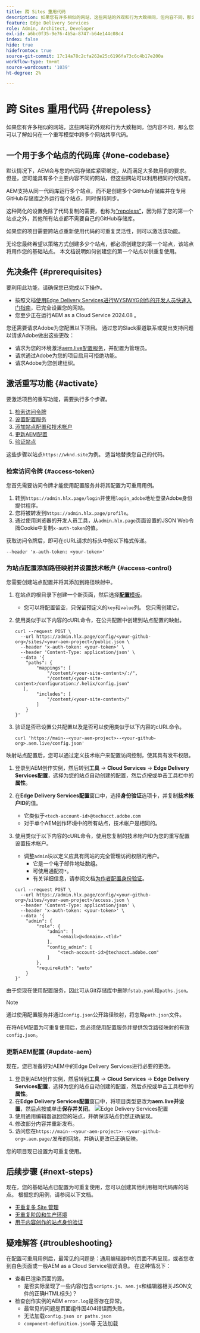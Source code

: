 ```yaml
---
title: 跨 Sites 重用代码
description: 如果您有许多相似的网站，这些网站的外观和行为大致相同，但内容不同，那么您可以了解如何在一个重写模型中跨多个网站共享代码。
feature: Edge Delivery Services
role: Admin, Architect, Developer
exl-id: a6bc0f35-9e76-4b5a-8747-b64e144c08c4
index: false
hide: true
hidefromtoc: true
source-git-commit: 17c14a78c2cfa262e25c6196fa73c6c4b17e200a
workflow-type: tm+mt
source-wordcount: '1039'
ht-degree: 2%

---
```


# 跨 Sites 重用代码 {#repoless}

如果您有许多相似的网站，这些网站的外观和行为大致相同，但内容不同，那么您可以了解如何在一个重写模型中跨多个网站共享代码。

## 一个用于多个站点的代码库 {#one-codebase}

默认情况下，AEM会与您的代码存储库紧密绑定，从而满足大多数用例的要求。 但是，您可能具有多个主要内容不同的网站，但这些网站可以利用相同的代码库。

AEM支持从同一代码库运行多个站点，而不是创建多个GitHub存储库并在专用GitHub存储库之外运行每个站点，同时保持同步。

这种简化的设置免除了代码复制的需要，也称为[“repoless”](https://www.aem.live/docs/repoless)，因为除了您的第一个站点之外，其他所有站点都不需要自己的GitHub存储库。

如果您的项目需要跨站点重新使用代码的可重复灵活性，则可以激活该功能。

无论您最终希望以策略方式创建多少个站点，都必须创建您的第一个站点，该站点将用作您的基础站点。 本文档说明如何创建您的第一个站点以供重复使用。

## 先决条件 {#prerequisites}

要利用此功能，请确保您已完成以下操作。

* 按照文档[使用Edge Delivery Services进行WYSIWYG创作的开发人员快速入门指南](/help/edge/wysiwyg-authoring/edge-dev-getting-started.md)，已完全设置您的网站。
* 您至少正在运行AEM as a Cloud Service 2024.08 。

您还需要请求Adobe为您配置以下项目。 通过您的Slack渠道联系或提出支持问题以请求Adobe做出这些更改：

* 请求为您的环境激活[aem.live配置服务](https://www.aem.live/docs/config-service-setup#prerequisites)，并配置为管理员。
* 请求通过Adobe为您的项目启用可拒绝功能。
* 请求Adobe为您创建组织。

## 激活重写功能 {#activate}

要激活项目的重写功能，需要执行多个步骤。

1. [检索访问令牌](#access-token)
1. [设置配置服务](#config-service)
1. [添加站点配置和技术帐户](#access-control)
1. [更新AEM配置](#update-aem)
1. [验证站点](#authenticate-site)

这些步骤以站点`https://wknd.site`为例。 适当地替换您自己的代码。

### 检索访问令牌 {#access-token}

您首先需要访问令牌才能使用配置服务并将其配置为可重用用例。

1. 转到`https://admin.hlx.page/login`并使用`login_adobe`地址登录Adobe身份提供程序。
1. 您将被转发到`https://admin.hlx.page/profile`。
1. 通过使用浏览器的开发人员工具，从`admin.hlx.page`页面设置的JSON Web令牌Cookie中复制`x-auth-token`的值。

获取访问令牌后，即可在cURL请求的标头中按以下格式传递。

```text
--header 'x-auth-token: <your-token>'
```

### 为站点配置添加路径映射并设置技术帐户 {#access-control}

您需要创建站点配置并将其添加到路径映射中。

1. 在站点的根目录下创建一个新页面，然后选择&#x200B;[**配置**&#x200B;模板](/help/edge/wysiwyg-authoring/tabular-data.md#other)。
   * 您可以将配置留空，只保留预定义的`key`和`value`列。 您只需创建它。
1. 使用类似于以下内容的cURL命令，在公共配置中创建到站点配置的映射。

   ```text
   curl --request POST \
     --url https://admin.hlx.page/config/<your-github-org>/sites/<your-aem-project>/public.json \
     --header 'x-auth-token: <your-token>' \
     --header 'Content-Type: application/json' \
     --data '{
       "paths": {
           "mappings": [
               "/content/<your-site-content>/:/",
               "/content/<your-site-content>/configuration:/.helix/config.json"
      ],
           "includes": [
               "/content/<your-site-content>/"
           ]
       }
   }'
   ```

1. 验证是否已设置公共配置以及是否可以使用类似于以下内容的cURL命令。

   ```text
   curl 'https://main--<your-aem-project>--<your-github-org>.aem.live/config.json'
   ```

映射站点配置后，您可以通过定义技术帐户来配置访问控制，使其具有发布权限。

1. 登录到AEM创作实例，然后转到&#x200B;**工具** -> **Cloud Services** -> **Edge Delivery Services配置**，选择为您的站点自动创建的配置，然后点按或单击工具栏中的&#x200B;**属性**。

1. 在&#x200B;**Edge Delivery Services配置**&#x200B;窗口中，选择&#x200B;**身份验证**&#x200B;选项卡，并复制&#x200B;**技术帐户ID**&#x200B;的值。

   * 它类似于`<tech-account-id>@techacct.adobe.com`
   * 对于单个AEM创作环境中的所有站点，技术帐户是相同的。

1. 使用类似于以下内容的cURL命令，使用您复制的技术帐户ID为您的重写配置设置技术帐户。

   * 调整`admin`块以定义应具有网站的完全管理访问权限的用户。
      * 它是一个电子邮件地址数组。
      * 可使用通配符`*`。
      * 有关详细信息，请参阅文档[为作者配置身份验证](https://www.aem.live/docs/authentication-setup-authoring#default-roles)。

   ```text
   curl --request POST \
     --url https://admin.hlx.page/config/<your-github-org>/sites/<your-aem-project>/access.json \
     --header 'Content-Type: application/json' \
     --header 'x-auth-token: <your-token>' \
     --data '{
       "admin": {
           "role": {
               "admin": [
                   "<email>@<domain>.<tld>"
               ],
               "config_admin": [
                   "<tech-account-id>@techacct.adobe.com"
               ]
           },
           "requireAuth": "auto"
       }
   }'
   ```

由于您现在使用配置服务，因此可从Git存储库中删除`fstab.yaml`和`paths.json`。

>[!NOTE]
>
>通过使用配置服务并通过`config.json`公开路径映射，将忽略`path.json`文件。

在将AEM配置为可重复使用后，您必须使用配置服务并提供包含路径映射的有效`config.json`。

### 更新AEM配置 {#update-aem}

现在，您已准备好对AEM中的Edge Delivery Services进行必要的更改。

1. 登录到AEM创作实例，然后转到&#x200B;**工具** -> **Cloud Services** -> **Edge Delivery Services配置**，选择为您的站点自动创建的配置，然后点按或单击工具栏中的&#x200B;**属性**。
1. 在&#x200B;**Edge Delivery Services配置**&#x200B;窗口中，将项目类型更改为&#x200B;**aem.live并设置**，然后点按或单击&#x200B;**保存并关闭**。
   ![Edge Delivery Services配置](/help/edge/wysiwyg-authoring/assets/repoless/edge-delivery-services-configuration.png)
1. 使用通用编辑器返回您的站点，并确保该站点仍然正确呈现。
1. 修改部分内容并重新发布。
1. 访问您在`https://main--<your-aem-project>--<your-github-org>.aem.page/`发布的网站，并确认更改已正确反映。

您的项目现已设置为可重复使用。

## 后续步骤 {#next-steps}

现在，您的基础站点已配置为可重复使用，您可以创建其他利用相同代码库的站点。 根据您的用例，请参阅以下文档。

* [无重复多 Site 管理](/help/edge/wysiwyg-authoring/repoless-msm.md)
* [无重复阶段和生产环境](/help/edge/wysiwyg-authoring/repoless-stage-prod.md)
* [用于内容创作的站点身份验证](/help/edge/wysiwyg-authoring/site-authentication.md)

## 疑难解答 {#troubleshooting}

在配置可重用用例后，最常见的问题是：通用编辑器中的页面不再呈现，或者您收到白色页面或一般AEM as a Cloud Service错误消息。 在这种情况下：

* 查看已渲染页面的源。
   * 是否实际呈现了一些内容(包含`scripts.js`、`aem.js`和编辑器相关JSON文件的正确HTML标头)？
* 检查创作实例的AEM `error.log`是否存在异常。
   * 最常见的问题是页面组件因404错误而失败。
   * 无法加载`config.json or paths.json`
   * `component-definition.json`等 无法加载
